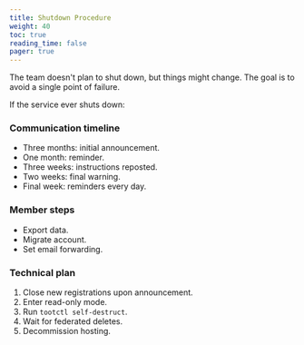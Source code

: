 ```yaml
---
title: Shutdown Procedure
weight: 40
toc: true
reading_time: false
pager: true
---
```


The team doesn't plan to shut down, but things might change. The goal is to avoid a single point of failure.

If the service ever shuts down:

### Communication timeline

- Three months: initial announcement.
- One month: reminder.
- Three weeks: instructions reposted.
- Two weeks: final warning.
- Final week: reminders every day.

### Member steps

- Export data.
- Migrate account.
- Set email forwarding.

### Technical plan

1. Close new registrations upon announcement.
2. Enter read-only mode.
3. Run `tootctl self-destruct`.
4. Wait for federated deletes.
5. Decommission hosting.

